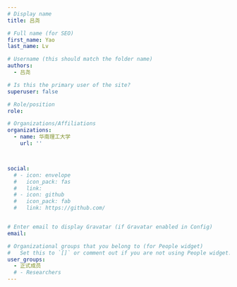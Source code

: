 ```yaml
---
# Display name
title: 吕尧

# Full name (for SEO)
first_name: Yao
last_name: Lv

# Username (this should match the folder name)
authors:
  - 吕尧

# Is this the primary user of the site?
superuser: false

# Role/position
role: 

# Organizations/Affiliations
organizations:
  - name: 华南理工大学
    url: ''



social:
  # - icon: envelope
  #   icon_pack: fas
  #   link: 
  # - icon: github
  #   icon_pack: fab
  #   link: https://github.com/


# Enter email to display Gravatar (if Gravatar enabled in Config)
email: 

# Organizational groups that you belong to (for People widget)
#   Set this to `[]` or comment out if you are not using People widget.
user_groups:
  - 正式成员
  # - Researchers
---
```



